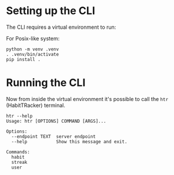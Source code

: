 # Setting up the CLI

The CLI requires a virtual environment to run:

For Posix-like system:

```commandline
python -m venv .venv
. .venv/bin/activate
pip install .
```

# Running the CLI
Now from inside the virtual environment it's possible to call the `htr` (HabitTRacker) terminal.

```commandline
htr --help
Usage: htr [OPTIONS] COMMAND [ARGS]...

Options:
  --endpoint TEXT  server endpoint
  --help           Show this message and exit.

Commands:
  habit
  streak
  user
```

